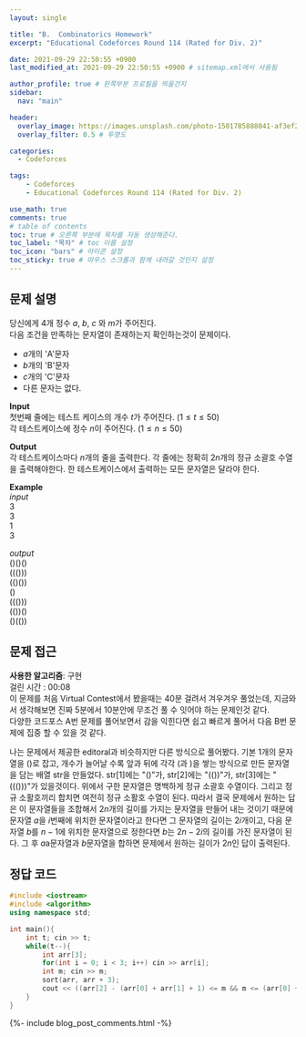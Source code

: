 ```yaml
---
layout: single

title: "B.  Combinatorics Homework"
excerpt: "Educational Codeforces Round 114 (Rated for Div. 2)"

date: 2021-09-29 22:50:55 +0900
last_modified_at: 2021-09-29 22:50:55 +0900 # sitemap.xml에서 사용됨

author_profile: true # 왼쪽부분 프로필을 띄울건지
sidebar:
  nav: "main"

header:
  overlay_image: https://images.unsplash.com/photo-1501785888041-af3ef285b470?ixlib=rb-1.2.1&ixid=eyJhcHBfaWQiOjEyMDd9&auto=format&fit=crop&w=1350&q=80
  overlay_filter: 0.5 # 투명도

categories: 
  - Codeforces

tags: 
    - Codeforces
    - Educational Codeforces Round 114 (Rated for Div. 2)

use_math: true
comments: true
# table of contents
toc: true # 오른쪽 부분에 목차를 자동 생성해준다.
toc_label: "목차" # toc 이름 설정
toc_icon: "bars" # 아이콘 설정
toc_sticky: true # 마우스 스크롤과 함께 내려갈 것인지 설정
---  
```


## 문제 설명  
당신에게 4개 정수 $a$, $b$, $c$ 와 $m$가 주어진다.  
다음 조건을 만족하는 문자열이 존재하는지 확인하는것이 문제이다.  
  * $a$개의 'A'문자
  * $b$개의 'B'문자
  * $c$개의 'C'문자
  * 다른 문자는 없다.

__Input__  
첫번째 줄에는 테스트 케이스의 개수 $t$가 주어진다. $(1 \le t \le 50)$  
각 테스트케이스에 정수 $n$이 주어진다. $(1 \le n \le 50)$   

__Output__  
각 테스트케이스마다 $n$개의 줄을 출력한다. 각 줄에는 정확히 $2n$개의 정규 소괄호 수열을 출력해야한다. 한 테스트케이스에서 출력하는 모든 문자열은 달라야 한다. 

__Example__  
_input_  
3  
3  
1  
3   
  
_output_  
()()()  
((()))  
(()())  
()  
((()))  
(())()  
()(())  

## 문제 접근
__사용한 알고리즘__: 구현  
걸린 시간 : 00:08  
이 문제를 처음 Virtual Contest에서 봤을때는 40분 걸려서 겨우겨우 풀었는데, 지금와서 생각해보면 진짜 5분에서 10분안에 무조건 풀 수 잇어야 하는 문제인것 같다.  
다양한 코드포스 A번 문제를 풀어보면서 감을 익힌다면 쉽고 빠르게 풀어서 다음 B번 문제에 집중 할 수 있을 것 같다.  

나는 문제에서 제공한 editoral과 비슷하지만 다른 방식으로 풀어봤다. 기본 1개의 문자열을 ()로 잡고, 개수가 늘어날 수록 앞과 뒤에 각각 (과 )을 쌓는 방식으로 만든 문자열을 담는 배열 str을 만들었다. str[1]에는 "()"가, str[2]에는 "(())"가, str[3]에는 "((()))"가 있을것이다. 위에서 구한 문자열은 명백하게 정규 소괄호 수열이다. 그리고 정규 소활호끼리 합치면 여전히 정규 소활호 수열이 된다. 따라서 결국 문제에서 원하는 답은 이 문자열들을 조합해서 $2n$개의 길이를 가지는 문자열을 만들어 내는 것이기 때문에 문자열 $a$을 $i$번째에 위치한 문자열이라고 한다면 그 문자열의 길이는 $2i$개이고, 다음 문자열 $b$를 $n - 1$에 위치한 문자열으로 정한다면 $b$는 $2n - 2i$의 길이를 가진 문자열이 된다. 그 후 $a$a문자열과 $b$문자열을 합하면 문제에서 원하는 길이가 $2n$인 답이 출력된다.  

## 정답 코드  
```cpp
#include <iostream>
#include <algorithm>
using namespace std;

int main(){
    int t; cin >> t;
    while(t--){
        int arr[3];
        for(int i = 0; i < 3; i++) cin >> arr[i];
        int m; cin >> m;
        sort(arr, arr + 3);
        cout << ((arr[2] - (arr[0] + arr[1] + 1) <= m && m <= (arr[0] + arr[1] + arr[2] - 3)) ? "YES" : "NO") << "\n";;
    }
}
```  
{%- include blog_post_comments.html -%}
